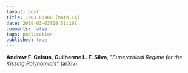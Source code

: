 ```yaml
---
layout: post
title: 1903.00960 [math.CA]
date: 2019-03-03T18:51:10Z
comments: false
tags: publication
published: true
---
```


<b>Andrew F. Celsus</b>, <b>Guilherme L. F. Silva</b>, "<i>Supercritical Regime for the Kissing Polynomials</i>" ([arXiv](http://arxiv.org/abs/1903.00960v1))
